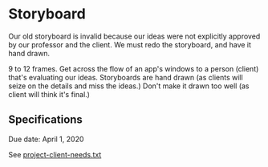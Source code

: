 # Storyboard

Our old storyboard is invalid because our ideas were not explicitly approved by
our professor and the client. We must redo the storyboard, and have it hand
drawn.

9 to 12 frames. Get across the flow of an app's windows to a person (client)
that's evaluating our ideas. Storyboards are hand drawn (as clients will seize
on the details and miss the ideas.) Don't make it drawn too well (as client
will think it's final.)

## Specifications

Due date: April 1, 2020

See [project-client-needs.txt](project-client-needs.txt)
